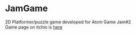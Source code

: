 # JamGame
2D Platformer/puzzle game developed for Atom Game Jam#2 \
Game page on itchio is [here](https://huseyinozker.itch.io/activate-game)
